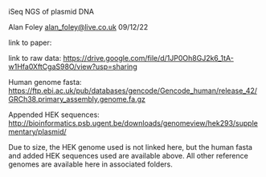 iSeq NGS of plasmid DNA

Alan Foley alan_foley@live.co.uk 09/12/22

link to paper: 

link to raw data: https://drive.google.com/file/d/1JP0Oh8GJ2k6_1tA-w1Hfa0XftCgaS98O/view?usp=sharing

Human genome fasta: https://ftp.ebi.ac.uk/pub/databases/gencode/Gencode_human/release_42/GRCh38.primary_assembly.genome.fa.gz

Appended HEK sequences: http://bioinformatics.psb.ugent.be/downloads/genomeview/hek293/supplementary/plasmid/

Due to size, the HEK genome used is not linked here, but the human fasta and added HEK sequences used are available above. All other reference genomes are available here in associated folders. 
